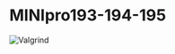 # MINIpro193-194-195
![Valgrind](https://github.com/99003193/MINIpro193-194-195/workflows/Valgrind/badge.svg)
